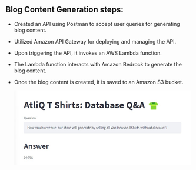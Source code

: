 

## Blog Content Generation steps:
- Created an API using Postman to accept user queries for generating blog content.
- Utilized Amazon API Gateway for deploying and managing the API.
- Upon triggering the API, it invokes an AWS Lambda function.
- The Lambda function interacts with Amazon Bedrock to generate the blog content.
- Once the blog content is created, it is saved to an Amazon S3 bucket.

  ![Alt text](https://github.com/robinyUArizona/Generative-AI/blob/main/Retail%20Industry%20LLM%20projects%20using%20LangChain%20Google%20Palm/AtliQ_T_shirts.jpg)
